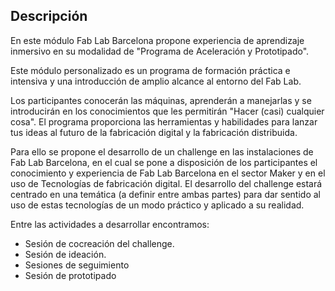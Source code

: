## Descripción

En este módulo Fab Lab Barcelona propone experiencia de aprendizaje inmersivo en su modalidad de "Programa de Aceleración y Prototipado".

Este módulo personalizado es un programa de formación práctica e intensiva y una introducción de amplio alcance al entorno del Fab Lab.

Los participantes conocerán las máquinas, aprenderán a manejarlas y se introducirán en los conocimientos que les permitirán "Hacer (casi) cualquier cosa". El programa proporciona las herramientas y habilidades para lanzar tus ideas al futuro de la fabricación digital y la fabricación distribuida.

Para ello se propone el desarrollo de un challenge en las instalaciones de Fab Lab Barcelona, en el cual se pone a disposición de los participantes el conocimiento y experiencia de Fab Lab Barcelona en el sector Maker y en el uso de Tecnologías de fabricación digital. El desarrollo del challenge estará centrado en una temática (a definir entre ambas partes) para dar sentido al uso de estas tecnologías de un modo práctico y aplicado a su realidad.

Entre las actividades a desarrollar encontramos:

- Sesión de cocreación del challenge.
- Sesión de ideación.
- Sesiones de seguimiento
- Sesión de prototipado
